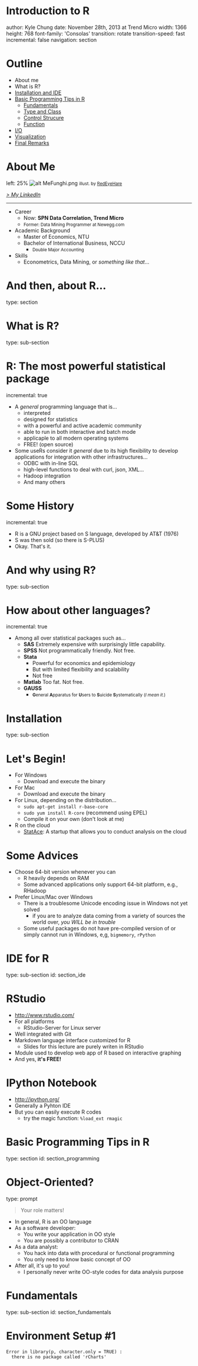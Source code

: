 

<style type="text/css"> 
    .small-code pre code { 
        font-size: 1.3em; 
    } 
</style>

Introduction to R
========================================================
author: Kyle Chung
date: November 28th, 2013 at Trend Micro
width: 1366
height: 768
font-family: 'Consolas'
transition: rotate
transition-speed: fast
incremental: false
navigation: section

Outline
========================================================
+ About me
+ What is R?
+ [Installation and IDE](#/section_ide)
+ [Basic Programming Tips in R](#/section_programming)
    + [Fundamentals](#/section_fundamentals)
    + [Type and Class](#/section_typeclass)
    + [Control Strucure](#/section_control)
    + [Function](#/section_function)
+ [I/O](#/section_io)
+ [Visualization](#/section_visualization)
+ [Final Remarks](#/section_remarks)

About Me
========================================================
left: 25%
![alt MeFunghi.png](Introduction_to_R-figure/everdark.jpg)
<small>illust. by [RedEyeHare](http://redeyehare.tumblr.com/)</small>

[*> My LinkedIn*](http://www.linkedin.com/pub/kyle-chung/59/b34/32)

***

+ Career
    + Now: **SPN Data Correlation, Trend Micro**
    + <small>Former: Data Mining Programmer at Newegg.com</small>
+ Academic Background
    + Master of Economics, NTU
    + Bachelor of International Business, NCCU
        + <small>Double Major Accounting</small>
+ Skills
    + Econometrics, Data Mining, or *something like that*...

And then, about R...
========================================================
type: section

What is R? 
========================================================
type: sub-section
>

R: The most powerful statistical package
========================================================
incremental: true
+ A *general* programming language that is...
    + interpreted
    + designed for statistics
    + with a powerful and active academic community
    + able to run in both interactive and batch mode
    + applicaple to all modern operating systems
    + FREE! (open source)
+ Some useRs consider it *general* due to its high flexibility to develop applications for integration with other infrastructures...
    + ODBC with in-line SQL
    + high-level functions to deal with curl, json, XML...
    + Hadoop integration
    + And many others

Some History
========================================================
incremental: true
+ R is a GNU project based on S language, developed by AT&T (1976)
+ S was then sold (so there is S-PLUS)
+ Okay. That's it.

And why using R?
========================================================
type: sub-section
>

How about other languages?
========================================================
incremental: true
+ Among all over statistical packages such as...
    + **SAS** Extremely expensive with surprisingly little capability.
    + **SPSS** Not programmatically friendly. Not free.
    + **Stata** 
        + Powerful for economics and epidemiology
        + But with limited flexibility and scalability
        + Not free
    + **Matlab** Too fat. Not free.
    + **GAUSS**
        + <small>**G**eneral **A**pparatus for **U**sers to **S**uicide **S**ystematically (*I mean it.*)</small>

Installation
========================================================
type: sub-section
>

Let's Begin!
========================================================
+ For Windows
    + Download and execute the binary
+ For Mac
    + Download and execute the binary
+ For Linux, depending on the distribution...
    + `sudo apt-get install r-base-core`
    + `sudo yum install R-core` (recommend using EPEL)
    + Compile it on your own (don't look at me)
+ R on the cloud
    + [StatAce](http://statace.com/): A startup that allows you to conduct analysis on the cloud

Some Advices
========================================================
+ Choose 64-bit version whenever you can
    + R heavily depends on RAM
    + Some advanced applications only support 64-bit platform, e.g., RHadoop
+ Prefer Linux/Mac over Windows
    + There is a troublesome Unicode encoding issue in Windows not yet solved
        + if you are to analyze data coming from a variety of sources the world over, *you WILL be in trouble*
    + Some useful packages do not have pre-compiled version of or simply cannot run in Windows, e,g, `bigmemory`, `rPython`

IDE for R
========================================================
type: sub-section
id: section_ide
>

RStudio
========================================================
+ http://www.rstudio.com/
+ For all platforms
    + RStudio-Server for Linux server
+ Well integrated with Git
+ Markdown language interface customized for R
    + Slides for this lecture are purely writen in RStudio
+ Module used to develop web app of R based on interactive graphing
+ And yes, **it's FREE!**

IPython Notebook
========================================================
+ http://ipython.org/
+ Generally a Pyhton IDE
+ But you can easily execute R codes
    + try the magic function: `%load_ext rmagic`

Basic Programming Tips in R
========================================================
type: section
id: section_programming

Object-Oriented?
========================================================
type: prompt
> Your role matters!

+ In general, R is an OO language
+ As a software developer:
    + You write your application in OO style
    + You are possibly a contributor to CRAN
+ As a data analyst:
    + You hack into data with procedural or functional programming
    + You only need to know basic concept of OO
+ After all, it's up to you!
    + I personally never write OO-style codes for data analysis purpose

Fundamentals
========================================================
type: sub-section
id: section_fundamentals
>

Environment Setup #1
========================================================











































































































































































```
Error in library(p, character.only = TRUE) : 
  there is no package called 'rCharts'
```
